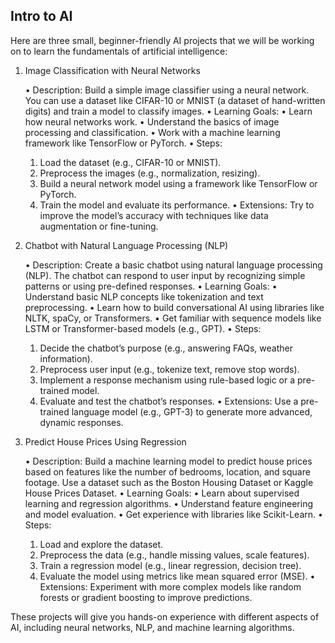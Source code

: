 ## Intro to AI

Here are three small, beginner-friendly AI projects that we will be working on to learn the fundamentals of artificial intelligence:

1. Image Classification with Neural Networks

	•	Description: Build a simple image classifier using a neural network. You can use a dataset like CIFAR-10 or MNIST (a dataset of hand-written digits) and train a model to classify images.
	•	Learning Goals:
	•	Learn how neural networks work.
	•	Understand the basics of image processing and classification.
	•	Work with a machine learning framework like TensorFlow or PyTorch.
	•	Steps:
	1.	Load the dataset (e.g., CIFAR-10 or MNIST).
	2.	Preprocess the images (e.g., normalization, resizing).
	3.	Build a neural network model using a framework like TensorFlow or PyTorch.
	4.	Train the model and evaluate its performance.
	•	Extensions: Try to improve the model’s accuracy with techniques like data augmentation or fine-tuning.

2. Chatbot with Natural Language Processing (NLP)

	•	Description: Create a basic chatbot using natural language processing (NLP). The chatbot can respond to user input by recognizing simple patterns or using pre-defined responses.
	•	Learning Goals:
	•	Understand basic NLP concepts like tokenization and text preprocessing.
	•	Learn how to build conversational AI using libraries like NLTK, spaCy, or Transformers.
	•	Get familiar with sequence models like LSTM or Transformer-based models (e.g., GPT).
	•	Steps:
	1.	Decide the chatbot’s purpose (e.g., answering FAQs, weather information).
	2.	Preprocess user input (e.g., tokenize text, remove stop words).
	3.	Implement a response mechanism using rule-based logic or a pre-trained model.
	4.	Evaluate and test the chatbot’s responses.
	•	Extensions: Use a pre-trained language model (e.g., GPT-3) to generate more advanced, dynamic responses.

3. Predict House Prices Using Regression

	•	Description: Build a machine learning model to predict house prices based on features like the number of bedrooms, location, and square footage. Use a dataset such as the Boston Housing Dataset or Kaggle House Prices Dataset.
	•	Learning Goals:
	•	Learn about supervised learning and regression algorithms.
	•	Understand feature engineering and model evaluation.
	•	Get experience with libraries like Scikit-Learn.
	•	Steps:
	1.	Load and explore the dataset.
	2.	Preprocess the data (e.g., handle missing values, scale features).
	3.	Train a regression model (e.g., linear regression, decision tree).
	4.	Evaluate the model using metrics like mean squared error (MSE).
	•	Extensions: Experiment with more complex models like random forests or gradient boosting to improve predictions.

These projects will give you hands-on experience with different aspects of AI, including neural networks, NLP, and machine learning algorithms.